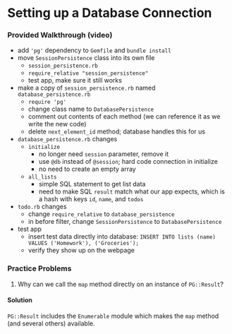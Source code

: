 
# Setting up a Database Connection

### Provided Walkthrough (video)

* add `'pg'` dependency to `Gemfile` and `bundle install`
* move `SessionPersistence` class into its own file
  * `session_persistence.rb`
  * `require_relative "session_persistence"`
  * test app, make sure it still works
* make a copy of `session_persistence.rb` named `database_persistence.rb`
  * `require 'pg'`
  * change class name to `DatabasePersistence`
  * comment out contents of each method (we can reference it as we write the new code)
  * delete `next_element_id` method; database handles this for us
* `database_persistence.rb` changes
  * `initialize`
    * no longer need `session` parameter, remove it
    * use `@db` instead of `@session`; hard code connection in initialize
    * no need to create an empty array
  * `all_lists`
    * simple SQL statement to get list data
    * need to make SQL `result` match what our app expects, which is a hash with keys `id`, `name`, and `todos`
* `todo.rb` changes
  * change `require_relative` to `database_persistence`
  * in before filter, change `SessionPersistence` to `DatabasePersistence`
* test app
  * insert test data directly into database: `INSERT INTO lists (name) VALUES ('Homework'), ('Groceries');`
  * verify they show up on the webpage

### Practice Problems

1. Why can we call the `map` method directly on an instance of `PG::Result`?

#### Solution

`PG::Result` includes the `Enumerable` module which makes the `map` method (and several others) available.
